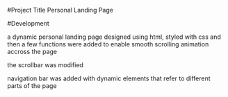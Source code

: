 #Project Title
Personal Landing Page

#Development

a dynamic personal landing page designed using html, styled with css and then a few functions were added to enable smooth scrolling animation accross the page

the scrollbar was modified 

navigation bar was added with dynamic elements that refer to different parts of the page
